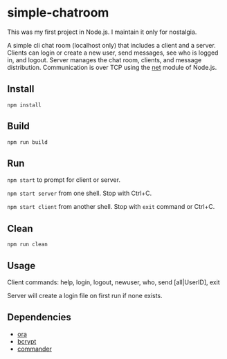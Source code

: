 # simple-chatroom

This was my first project in Node.js.  I maintain it only for nostalgia.

A simple cli chat room (localhost only) that includes a client and a server.
Clients can login or create a new user, send messages, see who is logged in, and logout.
Server manages the chat room, clients, and message distribution.
Communication is over TCP using the [net](https://nodejs.org/api/net.html) module of Node.js.

## Install

`npm install`

## Build

`npm run build`

## Run

`npm start` to prompt for client or server.

`npm start server` from one shell. Stop with Ctrl+C.

`npm start client` from another shell. Stop with `exit` command or Ctrl+C.

## Clean

`npm run clean`

## Usage

Client commands: help, login, logout, newuser, who, send [all|UserID], exit

Server will create a login file on first run if none exists.

## Dependencies

* [ora](https://github.com/sindresorhus/ora)
* [bcrypt](https://github.com/kelektiv/node.bcrypt.js)
* [commander](https://github.com/tj/commander.js)
